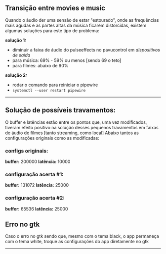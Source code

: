 ## Transição entre movies e music
Quando o áudio der uma sensão de estar "estourado", onde as frequências mais agudas e as partes altas da música ficarem distorcidas, existem algumas soluções para este tipo de problema:

**solução 1:**
- diminuir a faixa de áudio do pulseeffects no pavucontrol em *dispositivos de saída*
- para música: 69% - 59% ou menos [sendo 69 o teto]
- para filmes: abaixo de 90%

**solução 2:**
- rodar o comando para reiniciar o pipewire
- `systemctl --user restart pipewire`

---
## Solução de possíveis travamentos:

O buffer e latências estão entre os pontos que, uma vez modificados, tiveram efeito positivo na solução desses pequenos travamentos em faixas de áudio de filmes [tanto streaming, como local]
Abaixo tantos as configurações originais como as modificadas: 

### configs originais:
**buffer:** 200000
**latência:** 10000

### configuração acerta #1:
**buffer:** 131072
**latência:** 25000

### configuração acerta #2:
**buffer:** 65536
**latência:** 25000


## Erro no gtk 

Caso o erro no gtk sendo que, mesmo com o tema black, o app permaneça com o tema white, troque as configurações do app diretamente no gtk

---
